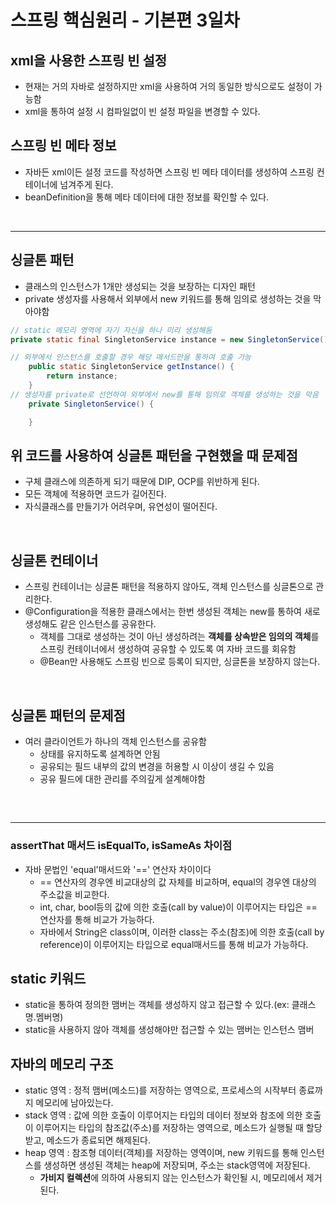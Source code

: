 스프링 핵심원리 - 기본편 3일차
==========

## xml을 사용한 스프링 빈 설정
- 현재는 거의 자바로 설정하지만 xml을 사용하여 거의 동일한 방식으로도 설정이 가능함 
- xml을 통하여 설정 시 컴파일없이 빈 설정 파일을 변경할 수 있다.

## 스프링 빈 메타 정보
- 자바든 xml이든 설정 코드를 작성하면 스프링 빈 메타 데이터를 생성하여 스프링 컨테이너에 넘겨주게 된다.
- beanDefinition을 통해 메타 데이터에 대한 정보를 확인할 수 있다.
  
</br>

-------------
## 싱글톤 패턴
- 클래스의 인스턴스가 1개만 생성되는 것을 보장하는 디자인 패턴
- private 생성자를 사용해서 외부에서 new 키워드를 통해 임의로 생성하는 것을 막아야함

```java
// static 메모리 영역에 자기 자신을 하나 미리 생성해둠
private static final SingletonService instance = new SingletonService();    

// 외부에서 인스턴스를 호출할 경우 해당 매서드만을 통하여 호출 가능
    public static SingletonService getInstance() {
        return instance;
    }
// 생성자를 private로 선언하여 외부에서 new를 통해 임의로 객체를 생성하는 것을 막음
    private SingletonService() {

    }

```
  
## 위 코드를 사용하여 싱글톤 패턴을 구현했을 때 문제점
- 구체 클래스에 의존하게 되기 때문에 DIP, OCP를 위반하게 된다.
- 모든 객체에 적용하면 코드가 길어진다.
- 자식클래스를 만들기가 어려우며, 유연성이 떨어진다.  

</br>

## 싱글톤 컨테이너
- 스프링 컨테이너는 싱글톤 패턴을 적용하지 않아도, 객체 인스턴스를 싱글톤으로 관리한다.
- @Configuration을 적용한 클래스에서는 한번 생성된 객체는 new를 통하여 새로 생성해도 같은 인스턴스를 공유한다.
  - 객체를 그대로 생성하는 것이 아닌 생성하려는 **객체를 상속받은 임의의 객체**를 스프링 컨테이너에서 생성하여 공유할 수 있도록 여 자바 코드를 회유함
  - @Bean만 사용해도 스프링 빈으로 등록이 되지만, 싱글톤을 보장하지 않는다.

</br>

## 싱글톤 패턴의 문제점
- 여러 클라이언트가 하나의 객체 인스턴스를 공유함
  - 상태를 유지하도록 설계하면 안됨
  - 공유되는 필드 내부의 값의 변경을 허용할 시 이상이 생길 수 있음
  - 공유 필드에 대한 관리를 주의깊게 설계해야함

</br>

## 

------

### assertThat 매서드 isEqualTo, isSameAs 차이점
- 자바 문법인 'equal'매서드와 '==' 연산자 차이이다
  -  == 연산자의 경우엔 비교대상의 값 자체를 비교하며, equal의 경우엔 대상의 주소값을 비교한다.
  -  int, char, bool등의 값에 의한 호출(call by value)이 이루어지는 타입은 == 연산자를 통해 비교가 가능하다.
  -  자바에서 String은 class이며, 이러한 class는 주소(참조)에 의한 호출(call by reference)이 이루어지는 타입으로 equal매서드를 통해 비교가 가능하다.

## static 키워드
- static을 통하여 정의한 맴버는 객체를 생성하지 않고 접근할 수 있다.(ex: 클래스명.멤버명)
- static을 사용하지 않아 객체를 생성해야만 접근할 수 있는 맴버는 인스턴스 맴버

## 자바의 메모리 구조
- static 영역 : 정적 맴버(메소드)를 저장하는 영역으로, 프로세스의 시작부터 종료까지 메모리에 남아있는다.
- stack 영역 : 값에 의한 호출이 이루어지는 타입의 데이터 정보와 참조에 의한 호출이 이루어지는 타입의 참조값(주소)를 저장하는 영역으로, 메소드가 실행될 때 할당받고, 메소드가 종료되면 해제된다.
- heap 영역 : 참조형 데이터(객체)를 저장하는 영역이며, new 키워드를 통해 인스턴스를 생성하면 생성된 객체는 heap에 저장되며, 주소는 stack영역에 저장된다. 
  - **가비지 컬렉션**에 의하여 사용되지 않는 인스턴스가 확인될 시, 메모리에서 제거된다.